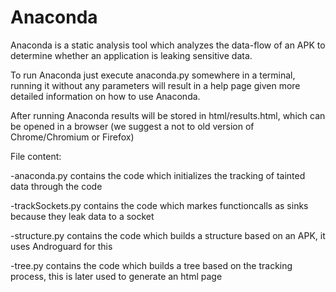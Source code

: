 Anaconda
========

Anaconda is a static analysis tool which analyzes the data-flow of an APK to determine whether an application is leaking sensitive data.


To run Anaconda just execute anaconda.py somewhere in a terminal, running it without any parameters will result in a help page given more detailed information on how to use Anaconda.

After running Anaconda results will be stored in html/results.html, which can be opened in a browser (we suggest a not to old version of Chrome/Chromium or Firefox)

File content:

-anaconda.py
 contains the code which initializes the tracking of tainted data through the code
 
-trackSockets.py
 contains the code which markes functioncalls as sinks because they leak data to a socket
 
-structure.py
 contains the code which builds a structure based on an APK, it uses Androguard for this
 
-tree.py
 contains the code which builds a tree based on the tracking process, this is later used to generate an html page
